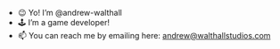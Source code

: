 - 😉 Yo! I’m @andrew-walthall
- 🕹️ I’m a game developer!
- 📫 You can reach me by emailing here: andrew@walthallstudios.com

